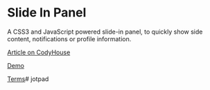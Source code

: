Slide In Panel
=========

A CSS3 and JavaScript powered slide-in panel, to quickly show side content, notifications or profile information.

[Article on CodyHouse](https://codyhouse.co/gem/css-slide-in-panel/)

[Demo](https://codyhouse.co/demo/slide-in-panel/)
 
[Terms](https://codyhouse.co/terms/)# jotpad 
